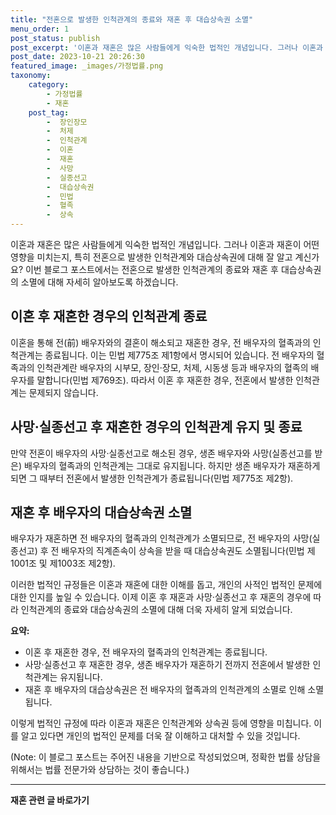 ```yaml
---
title: "전혼으로 발생한 인척관계의 종료와 재혼 후 대습상속권 소멸"
menu_order: 1
post_status: publish
post_excerpt: '이혼과 재혼은 많은 사람들에게 익숙한 법적인 개념입니다. 그러나 이혼과 재혼이 어떤 영향을 미치는지, 특히 전혼으로 발생한 인척관계와 대습상속권에 대해 잘 알고 계신가요  이번 블로그 포스트에서는 전혼으로 발생한 인척관계의 종료와 재혼 후 대습상속권의 소멸에 대해 자세히 알아보도록 하겠습니다.'
post_date: 2023-10-21 20:26:30
featured_image: _images/가정법률.png
taxonomy:
    category:
        - 가정법률
        - 재혼
    post_tag:
        -  장인장모
        -  처제
        -  인척관계
        -  이혼
        -  재혼
        -  사망
        -  실종선고
        -  대습상속권
        -  민법
        -  혈족
        -  상속
---
```



이혼과 재혼은 많은 사람들에게 익숙한 법적인 개념입니다. 그러나 이혼과 재혼이 어떤 영향을 미치는지, 특히 전혼으로 발생한 인척관계와 대습상속권에 대해 잘 알고 계신가요? 이번 블로그 포스트에서는 전혼으로 발생한 인척관계의 종료와 재혼 후 대습상속권의 소멸에 대해 자세히 알아보도록 하겠습니다.

## 이혼 후 재혼한 경우의 인척관계 종료

이혼을 통해 전(前) 배우자와의 결혼이 해소되고 재혼한 경우, 전 배우자의 혈족과의 인척관계는 종료됩니다. 이는 민법 제775조 제1항에서 명시되어 있습니다. 전 배우자의 혈족과의 인척관계란 배우자의 시부모, 장인·장모, 처제, 시동생 등과 배우자의 혈족의 배우자를 말합니다(민법 제769조). 따라서 이혼 후 재혼한 경우, 전혼에서 발생한 인척관계는 문제되지 않습니다.

## 사망·실종선고 후 재혼한 경우의 인척관계 유지 및 종료

만약 전혼이 배우자의 사망·실종선고로 해소된 경우, 생존 배우자와 사망(실종선고를 받은) 배우자의 혈족과의 인척관계는 그대로 유지됩니다. 하지만 생존 배우자가 재혼하게 되면 그 때부터 전혼에서 발생한 인척관계가 종료됩니다(민법 제775조 제2항).

## 재혼 후 배우자의 대습상속권 소멸

배우자가 재혼하면 전 배우자의 혈족과의 인척관계가 소멸되므로, 전 배우자의 사망(실종선고) 후 전 배우자의 직계존속이 상속을 받을 때 대습상속권도 소멸됩니다(민법 제1001조 및 제1003조 제2항).

이러한 법적인 규정들은 이혼과 재혼에 대한 이해를 돕고, 개인의 사적인 법적인 문제에 대한 인지를 높일 수 있습니다. 이제 이혼 후 재혼과 사망·실종선고 후 재혼의 경우에 따라 인척관계의 종료와 대습상속권의 소멸에 대해 더욱 자세히 알게 되었습니다.

**요약:**
- 이혼 후 재혼한 경우, 전 배우자의 혈족과의 인척관계는 종료됩니다.
- 사망·실종선고 후 재혼한 경우, 생존 배우자가 재혼하기 전까지 전혼에서 발생한 인척관계는 유지됩니다.
- 재혼 후 배우자의 대습상속권은 전 배우자의 혈족과의 인척관계의 소멸로 인해 소멸됩니다.

이렇게 법적인 규정에 따라 이혼과 재혼은 인척관계와 상속권 등에 영향을 미칩니다. 이를 알고 있다면 개인의 법적인 문제를 더욱 잘 이해하고 대처할 수 있을 것입니다.

(Note: 이 블로그 포스트는 주어진 내용을 기반으로 작성되었으며, 정확한 법률 상담을 위해서는 법률 전문가와 상담하는 것이 좋습니다.)

<!-- wp:separator -->
<hr class="wp-block-separator has-alpha-channel-opacity"/>
<!-- /wp:separator -->

<!-- wp:group {"backgroundColor":"base","layout":{"type":"constrained"}} -->
<div class="wp-block-group has-base-background-color has-background"><!-- wp:paragraph {"align":"center","fontSize":"medium"} -->
<p class="has-text-align-center has-large-font-size"><strong>재혼 관련 글 바로가기</strong></p>
<!-- /wp:paragraph -->


<!-- wp:latest-posts
{"categories":[{"id":1427,"count":19,"description":"","link":"https://uknowlaw.com/category/%ec%9e%ac%ed%98%bc/","name":"재혼","slug":"재혼","taxonomy":"category","parent":0,"meta":[],"_links":{"self":[{"href":"https://uknowlaw.com/wp-json/wp/v2/categories/1427"}],"collection":[{"href":"https://uknowlaw.com/wp-json/wp/v2/categories"}],"about":[{"href":"https://uknowlaw.com/wp-json/wp/v2/taxonomies/category"}],"wp:post_type":[{"href":"https://uknowlaw.com/wp-json/wp/v2/posts?categories=1427"}],"curies":[{"name":"wp","href":"https://api.w.org/{rel}","templated":true}]}}],"postsToShow":100,"excerptLength":28,"postLayout":"grid","columns":2,"featuredImageAlign":"left","featuredImageSizeSlug":"large","fontSize":"medium"} /--></div>
<!-- /wp:group -->